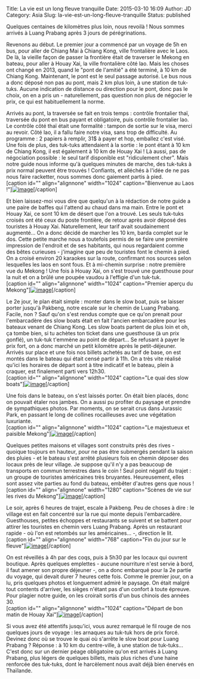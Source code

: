 Title: La vie est un long fleuve tranquille
Date: 2015-03-10 16:09
Author: JD
Category: Asia
Slug: la-vie-est-un-long-fleuve-tranquille
Status: published

Quelques centaines de kilomètres plus loin, nous revoilà ! Nous sommes
arrivés à Luang Prabang après 3 jours de pérégrinations.

Revenons au début. Le premier jour a commencé par un voyage de 5h en
bus, pour aller de Chiang Mai à Chiang Kong, ville frontalière avec le
Laos. De là, la vieille façon de passer la frontière était de traverser
le Mekong en bateau, pour aller à Houay Xai, la ville frontalière côté
lao. Mais les choses ont changé en 2013, quand le "pont de l'amitié" a
été terminé, à 10 km de Chiang Kong. Maintenant, le pont est le seul
passage autorisé. Le bus nous a donc déposé non pas au pont, mais 2 km
plus loin, à une station de tuk-tuks. Aucune indication de distance ou
direction pour le pont, donc pas le choix, on en a pris un -
naturellement, pas question non plus de négocier le prix, ce qui est
habituellement la norme.

<!--more-->

Arrivés au pont, la traversée se fait en trois temps : contrôle
frontalier thaï, traversée du pont en bus payant et obligatoire, puis
contrôle frontalier lao. Le contrôle côté thaï était une formalité :
tampon de sortie sur le visa, merci au revoir. Côté lao, il a fallu
faire notre visa, sans trop de difficulté. Au programme : 2 papiers à
remplir, 31\$ à payer et hop, emballez c'est visé. Une fois de plus, des
tuk-tuks attendaient à la sortie : le pont étant à 10 km de Chiang Kong,
il est également à 10 km de Houay Xai ! Là aussi, pas de négociation
possible : le seul tarif disponible est "ridiculement cher". Mais notre
guide nous informe qu'à quelques minutes de marche, des tuk-tuks à prix
normal peuvent être trouvés ! Confiants, et alléchés à l'idée de ne pas
nous faire racketter, nous sommes donc gaiement partis à pied.  
[caption id="" align="alignnone" width="1024" caption="Bienvenue au
Laos
!"][![image](https://astridetjdenasie.files.wordpress.com/2015/03/wpid-sam_3616.jpg?w=1024 "Frontière Laos")](https://astridetjdenasie.files.wordpress.com/2015/03/wpid-sam_3616.jpg)[/caption]

Et bien laissez-moi vous dire que quelqu'un à la rédaction de notre
guide a une paire de baffes qui l'attend au chaud dans ma main. Entre le
pont et Houay Xai, ce sont 10 km de désert que l'on a trouvé. Les seuls
tuk-tuks croisés ont été ceux du poste frontière, de retour après avoir
déposé des touristes à Houay Xai. Naturellement, leur tarif avait
soudainement augmenté... On a donc décidé de marcher les 10 km, barda
complet sur le dos. Cette petite marche nous a toutefois permis de se
faire une première impression de l'endroit et de ses habitants, qui nous
regardaient comme des bêtes curieuses - j'imagine que peu de touristes
font le chemin à pied. On a croisé environ 20 karaokes sur la route,
confirmant nos sources selon lesquelles les laos en sont fous. Et à
mi-chemin surprise : notre première vue du Mekong ! Une fois à Houay
Xai, on s'est trouvé une guesthouse pour la nuit et on a brûlé une
poupée vaudou à l'effigie d'un tuk-tuk.  
[caption id="" align="alignnone" width="1024" caption="Premier aperçu
du
Mekong"][![image](https://astridetjdenasie.files.wordpress.com/2015/03/wpid-sam_3618.jpg?w=1024 "Mekong depuis la route ")](https://astridetjdenasie.files.wordpress.com/2015/03/wpid-sam_3618.jpg)[/caption]

Le 2e jour, le plan était simple : monter dans le slow boat, puis se
laisser porter jusqu'à Pakbeng, notre escale sur le chemin de Luang
Prabang. Facile, non ? Sauf qu'on s'est rendus compte que ce qu'on
prenait pour l'embarcadère des slow boats était en fait l'ancien
embarcadère pour les bateaux venant de Chiang Kong. Les slow boats
partent de plus loin et oh, ça tombe bien, si tu achètes ton ticket dans
une guesthouse (à un prix gonflé), un tuk-tuk t'emmène au point de
départ... Se refusant à payer le prix fort, on a donc marché un petit
kilomètre après le petit-déjeuner. Arrivés sur place et une fois nos
billets achetés au tarif de base, on est montés dans le bateau qui était
censé partir à 11h. On a très vite réalisé qu'ici les horaires de départ
sont à titre indicatif et le bateau, plein à craquer, est finalement
parti vers 12h30.  
[caption id="" align="alignnone" width="1024" caption="Le quai des slow
boats"][![image](https://astridetjdenasie.files.wordpress.com/2015/03/wpid-sam_3627.jpg?w=1024 "Quai slow boat")](https://astridetjdenasie.files.wordpress.com/2015/03/wpid-sam_3627.jpg)[/caption]

Une fois dans le bateau, on s'est laissés porter. On était bien placés,
donc on pouvait étaler nos jambes. On a aussi pu profiter du paysage et
prendre de sympathiques photos. Par moments, on se serait crus dans
Jurassic Park, en passant le long de collines rocailleuses avec une
végétation luxuriante.  
[caption id="" align="alignnone" width="1024" caption="Le majestueux et
paisible
Mekong"][![image](https://astridetjdenasie.files.wordpress.com/2015/03/wpid-sam_3673.jpg?w=1024 "Mekong jour")](https://astridetjdenasie.files.wordpress.com/2015/03/wpid-sam_3673.jpg)[/caption]

Quelques petites maisons et villages sont construits près des rives -
quoique toujours en hauteur, pour ne pas être submergés pendant la
saison des pluies - et le bateau s'est arrêté plusieurs fois en chemin
déposer des locaux près de leur village. Je suppose qu'il n'y a pas
beaucoup de transports en commun terrestres dans le coin ! Seul point
négatif du trajet : un groupe de touristes américaines très bruyantes.
Heureusement, elles sont assez vite parties au fond du bateau, embêter
d'autres gens que nous !  
[caption id="" align="alignnone" width="1280" caption="Scènes de vie
sur les rives du
Mekong"][![image](https://astridetjdenasie.files.wordpress.com/2015/03/wpid-2015-03-10_18-10-20.jpg?w=1280 "Vie sur le Mekong")](https://astridetjdenasie.files.wordpress.com/2015/03/wpid-2015-03-10_18-10-20.jpg)[/caption]

Le soir, après 6 heures de trajet, escale à Pakbeng. Peu de choses à
dire : le village est en fait concentré sur la rue qui monte depuis
l'embarcadère. Guesthouses, petites échoppes et restaurants se suivent
et se battent pour attirer les touristes en chemin vers Luang Prabang.
Après un restaurant rapide - où l'on est retombés sur les américaines...
-, direction le lit.  
[caption id="" align="alignnone" width="768" caption="Fin du jour sur
le
fleuve"][![image](https://astridetjdenasie.files.wordpress.com/2015/03/wpid-sam_3685.jpg?w=768 "Mekong fin du jour")](https://astridetjdenasie.files.wordpress.com/2015/03/wpid-sam_3685.jpg)[/caption]

On est réveillés à 4h par des coqs, puis à 5h30 par les locaux qui
ouvrent boutique. Après quelques emplettes - aucune nourriture n'est
servie à bord, il faut amener son propre déjeuner -, on a donc embarqué
pour la 2e partie du voyage, qui devait durer 7 heures cette fois. Comme
le premier jour, on a lu, pris quelques photos et longuement admiré le
paysage. On était malgré tout contents d'arriver, les sièges n'étant pas
d'un confort à toute épreuve. Pour plagier notre guide, on les croirait
sortis d'un bus chinois des années 30.  
[caption id="" align="alignnone" width="1024" caption="Départ de bon
matin de Houay
Xai"][![image](https://astridetjdenasie.files.wordpress.com/2015/03/wpid-sam_36871.jpg?w=1024 "Houay Xai")](https://astridetjdenasie.files.wordpress.com/2015/03/wpid-sam_36871.jpg)[/caption]

Si vous avez été attentifs jusqu'ici, vous aurez remarqué le fil rouge
de nos quelques jours de voyage : les arnaques au tuk-tuk hors de prix
forcé. Devinez donc où se trouve le quai où s'arrête le slow boat pour
Luang Prabang ? Réponse : à 10 km du centre-ville, à une station de
tuk-tuks... C'est donc sur un dernier péage obligatoire qu'on est
arrivés à Luang Prabang, plus légers de quelques billets, mais plus
riches d'une haine renforcée des tuk-tuks, dont le harcèlement nous
avait déjà bien énervés en Thaïlande.

